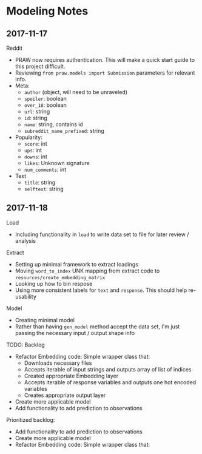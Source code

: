 # Modeling Notes

## 2017-11-17

Reddit

 - PRAW now requires authentication. This will make a quick start guide to this project difficult. 
 - Reviewing `from praw.models import Submission` parameters for relevant info. 
 - Meta:
   - `author` (object, will need to be unraveled)
   - `spoiler`: boolean
   - `over_18`: boolean
   - `url`: string
   - `id`: string
   - `name`: string, contains id
   - `subreddit_name_prefixed`: string
 - Popularity:
   - `score`: int
   - `ups`: int
   - `downs`: int
   - `likes`: Unknown signature
   - `num_comments`: int
 - Text
   - `title`: string
   - `selftext`: string
   
## 2017-11-18

Load

 - Including functionality in `load` to write data set to file for later review / analysis

Extract

 - Setting up minimal framework to extract loadings
 - Moving `word_to_index` UNK mapping from extract code to `resources/create_embedding_matrix`
 - Looking up how to bin respose
 - Using more consistent labels for `text` and `response`. This should help re-usability
 
Model

 - Creating minimal model
 - Rather than having `gen_model` method accept the data set, I'm just passing the necessary input / output shape info

TODO: Backlog

 - Refactor Embedding code: Simple wrapper class that:
   - Downloads necessary files
   - Accepts iterable of input strings and outputs array of list of indices
   - Created appropriate Embedding layer
   - Accepts iterable of response variables and outputs one hot encoded variables
   - Creates appropriate output layer
 - Create more applicable model 
 - Add functionality to add prediction to observations
 
Prioritized backlog: 

 - Add functionality to add prediction to observations
 - Create more applicable model
 - Refactor Embedding code: Simple wrapper class that:
